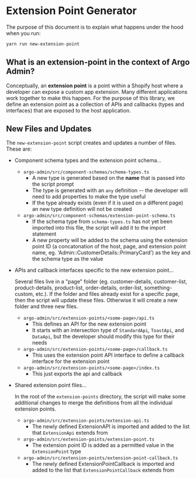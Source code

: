 # Extension Point Generator

The purpose of this document is to explain what happens under the hood when you run:

```bash
yarn run new-extension-point
```

## What is an extension-point in the context of Argo Admin?

Conceptually, an **extension point** is a point within a Shopify host where a developer can expose a custom app extension. Many different applications work together to make this happen. For the purpose of this library, we define an extension point as a collection of APIs and callbacks (types and interfaces) that are exposed to the host application.

## New Files and Updates

The `new-extension-point` script creates and updates a number of files. These are:

- Component schema types and the extension point schema...

  - `argo-admin/src/component-schemas/schema-types.ts`
    - A new type is generated based on the **name** that is passed into the script prompt
    - The type is generated with an `any` definition -- the developer will need to add properties to make the type useful
    - If the type already exists (even if it is used on a different page) an new type definition will not be created
  - `argo-admin/src/component-schemas/extension-point-schema.ts`
    - If the schema type from `schema-types.ts` has not yet been imported into this file, the script will add it to the import statement
    - A new property will be added to the schema using the extension point ID (a concatonation of the host, page, and extension point name, eg. 'Admin::CustomerDetails::PrimaryCard') as the key and the schema type as the value

- APIs and callback interfaces specific to the new extension point...

  Several files live in a "page" folder (eg. customer-details, customer-list, product-details, product-list, order-details, order-list, something-custom, etc.). If the folder and files already exist for a specific page, then the script will update these files. Otherwise it will create a new folder and three new files.

  - `argo-admin/src/extension-points/<some-page>/api.ts`
    - This defines an API for the new extension point
    - It starts with an intersection type of `StandardApi`, `ToastApi`, and `DataApi`, but the developer should modify this type for their needs
  - `argo-admin/src/extension-points/<some-page>/callback.ts`
    - This uses the extension point API interface to define a callback interface for the extension point
  - `argo-admin/src/extension-points/<some-page>/index.ts`
    - This just exports the api and callback

- Shared extension point files...

  In the root of the `extension-points` directory, the script will make some additional changes to merge the definitions from all the individual extension points.

  - `argo-admin/src/extension-points/extension-api.ts`
    - The newly defined ExtensionAPI is imported and added to the list that `ExtensionApi` extends from
  - `argo-admin/src/extension-points/extension-point.ts`
    - The extension point ID is added as a permitted value in the `ExtensionPoint` type
  - `argo-admin/src/extension-points/extension-point-callback.ts`
    - The newly defined ExtensionPointCallback is imported and added to the list that `ExtensionPointCallback` extends from
